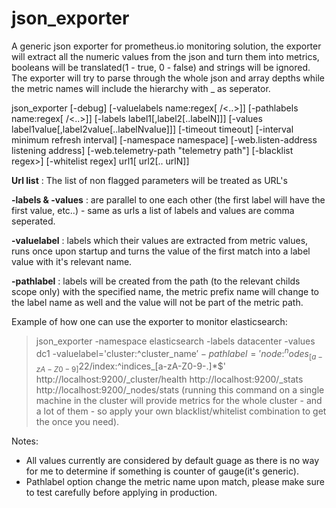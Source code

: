 # json_exporter

<p>A generic json exporter for prometheus.io monitoring solution, the exporter will extract all the numeric values from the json and turn them into metrics, booleans will be translated(1 - true, 0 - false) and strings will be ignored. The exporter will try to parse through the whole json and array depths while the metric names will include the hierarchy with _ as seperator.</p>

json_exporter [-debug] [-valuelabels name:regex[ /<..>]] [-pathlabels name:regex[ /<..>]] [-labels label1[,label2[..labelN]]] [-values label1value[,label2value[..labelNvalue]]] [-timeout timeout] [-interval minimum refresh interval] [-namespace namespace] [-web.listen-address listening address] [-web.telemetry-path "telemetry path"] [-blacklist regex>] [-whitelist regex] url1[ url2[.. urlN]]

**Url list** : The list of non flagged parameters will be treated as URL's

**-labels & -values** : are parallel to one each other (the first label will have the first value, etc..) - same as urls a list of labels and values are comma seperated.

**-valuelabel** : labels which their values are extracted from metric values, runs once upon startup and turns the value of the first match into a label value with it's relevant name.

**-pathlabel** : labels will be created from the path (to the relevant childs scope only) with the specified name, the  metric prefix name will change to the label name as well and the value will not be part of the metric path.


Example of how one can use the exporter to monitor elasticsearch:
>json_exporter -namespace elasticsearch -labels datacenter -values dc1 -valuelabel='cluster:^cluster_name$' -pathlabel='node:^nodes_[a-zA-Z0-9]{22}$/index:^indices_[a-zA-Z0-9-.]*$' http://localhost:9200/_cluster/health http://localhost:9200/_stats http://localhost:9200/_nodes/stats (running this command on a single machine in the cluster will provide metrics for the whole cluster - and a lot of them - so apply your own blacklist/whitelist combination to get the once you need).

Notes:
* All values currently are considered by default guage as there is no way for me to determine if something is counter of gauge(it's generic).
* Pathlabel option change the metric name upon match, please make sure to test carefully before applying in production.
